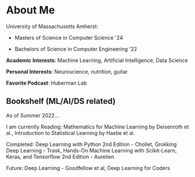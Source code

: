 # About Me


University of Massachusetts Amherst:

  - Masters of Science in Computer Science '24

  - Bachelors of Science in Computer Engineering '22

  
**Academic Interests**: Machine Learning, Artificial Intelligence, Data Science

**Personal Interests**: Neuroscience, nutrition, guitar 

**Favorite Podcast**: Huberman Lab

## Bookshelf (ML/AI/DS related)
As of Summer 2022…

I am currently Reading: Mathematics for Machine Learning by Deisenroth et al., Introduction to Statistical Learning by Hastie et al.

Completed: Deep Learning with Python 2nd Edition - Chollet, Grokking Deep Learning - Trask, Hands-On Machine Learning with Scikit-Learn, Keras, and Tensorflow 2nd Edition - Aurelien

Future: Deep Learning - Goodfellow et al, Deep Learning for Coders 
